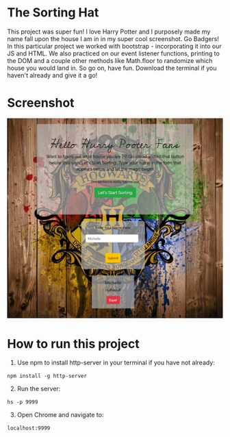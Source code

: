 # The Sorting Hat

This project was super fun! I love Harry Potter and I purposely made my name fall upon the house I am in in my super cool screenshot. Go Badgers! In this particular project we worked with bootstrap - incorporating it into our JS and HTML. We also practiced on our event listener functions, printing to the DOM and a couple other methods like Math.floor to randomize which house you would land in. So go on, have fun. Download the terminal if you haven't already and give it a go!

# Screenshot

![main_screenshot](SortingHat.png)

# How to run this project

1. Use npm to install http-server in your terminal if you have not already:
```
npm install -g http-server
```

2. Run the server: 
```
hs -p 9999
```
3. Open Chrome and navigate to:
```
localhost:9999
```